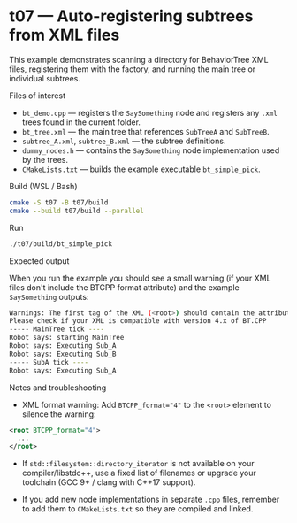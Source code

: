 # t07 — Auto-registering subtrees from XML files

This example demonstrates scanning a directory for BehaviorTree XML files, registering them with the factory, and running the main tree or individual subtrees.

Files of interest

- `bt_demo.cpp` — registers the `SaySomething` node and registers any `.xml` trees found in the current folder.
- `bt_tree.xml` — the main tree that references `SubTreeA` and `SubTreeB`.
- `subtree_A.xml`, `subtree_B.xml` — the subtree definitions.
- `dummy_nodes.h` — contains the `SaySomething` node implementation used by the trees.
- `CMakeLists.txt` — builds the example executable `bt_simple_pick`.

Build (WSL / Bash)

```bash
cmake -S t07 -B t07/build
cmake --build t07/build --parallel
```

Run

```bash
./t07/build/bt_simple_pick
```

Expected output

When you run the example you should see a small warning (if your XML files don't include the BTCPP format attribute) and the example `SaySomething` outputs:

```bash
Warnings: The first tag of the XML (<root>) should contain the attribute [BTCPP_format="4"]
Please check if your XML is compatible with version 4.x of BT.CPP
----- MainTree tick ----
Robot says: starting MainTree
Robot says: Executing Sub_A
Robot says: Executing Sub_B
----- SubA tick ----
Robot says: Executing Sub_A
```

Notes and troubleshooting

- XML format warning: Add `BTCPP_format="4"` to the `<root>` element to silence the warning:

```xml
<root BTCPP_format="4">
  ...
</root>
```

- If `std::filesystem::directory_iterator` is not available on your compiler/libstdc++, use a fixed list of filenames or upgrade your toolchain (GCC 9+ / clang with C++17 support).

- If you add new node implementations in separate `.cpp` files, remember to add them to `CMakeLists.txt` so they are compiled and linked.